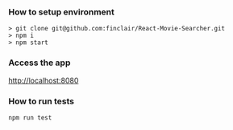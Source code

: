 
### How to setup environment

```
> git clone git@github.com:finclair/React-Movie-Searcher.git
> npm i
> npm start
```

### Access the app

[http://localhost:8080](http://localhost:8080)

### How to run tests

`npm run test`
